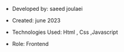 


- Developed by: saeed joulaei

- Created: june 2023

- Technologies Used:  Html , Css ,Javascript


- Role: Frontend
